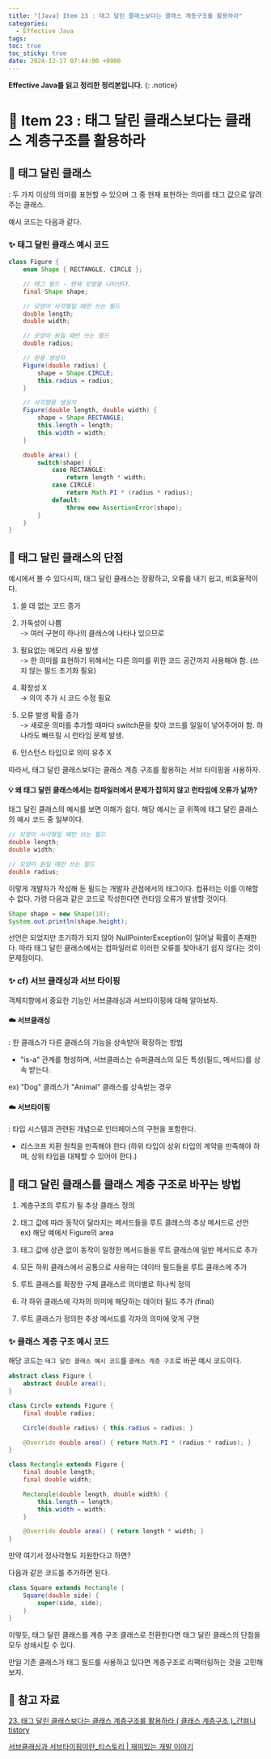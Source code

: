 ```yaml
---
title: "[Java] Item 23 : 태그 달린 클래스보다는 클래스 계층구조를 활용하라"
categories:
  - Effective Java
tags:
toc: true
toc_sticky: true
date: 2024-12-17 07:44:00 +0900
---
```


<strong>Effective Java를 읽고 정리한 정리본입니다.</strong>
{: .notice}

# 📌 Item 23 : 태그 달린 클래스보다는 클래스 계층구조를 활용하라

## 🫧 태그 달린 클래스

: 두 가지 이상의 의미를 표현할 수 있으며 그 중 현재 표현하는 의미를 태그 값으로 알려주는 클래스.

예시 코드는 다음과 같다.

### ✨ 태그 달린 클래스 예시 코드

```java
class Figure {
    enum Shape { RECTANGLE, CIRCLE };

    // 태그 필드 - 현재 모양을 나타낸다.
    final Shape shape;

    // 모양이 사각형일 때만 쓰는 필드
    double length;
    double width;

    // 모양이 원일 때만 쓰는 필드
    double radius;

    // 원용 생성자
    Figure(double radius) {
        shape = Shape.CIRCLE;
        this.radius = radius;
    }

    // 사각형용 생성자
    Figure(double length, double width) {
        shape = Shape.RECTANGLE;
        this.length = length;
        this.width = width;
    }

    double area() {
        switch(shape) {
            case RECTANGLE:
                return length * width;
            case CIRCLE:
                return Math.PI * (radius * radius);
            default:
                throw new AssertionError(shape);
        }
    }
}
```

## 🫧 태그 달린 클래스의 단점

예시에서 볼 수 있다시피, 태그 달린 클래스는 장황하고, 오류를 내기 쉽고, 비효율적이다.

1. 쓸 데 없는 코드 증가
2. 가독성이 나쁨
<br />-> 여러 구현이 하나의 클래스에 나타나 있으므로

3. 필요없는 메모리 사용 발생
<br />-> 한 의미를 표현하기 위해서는 다른 의미를 위한 코드 공간까지 사용해야 함. (쓰지 않는 필드 초기화 필요)

4. 확장성 X
<br />-> 의미 추가 시 코드 수정 필요

5. 오류 발생 확률 증가
<br />-> 새로운 의미를 추가할 때마다 switch문을 찾아 코드를 일일이 넣어주어야 함. 하나라도 빠뜨릴 시 런타임 문제 발생.

6. 인스턴스 타입으로 의미 유추 X

따라서, 태그 달린 클래스보다는 클래스 계층 구조를 활용하는 서브 타이핑을 사용하자.

#### 💡 왜 태그 달린 클래스에서는 컴파일러에서 문제가 잡히지 않고 런타임에 오류가 날까?

태그 달린 클래스의 예시를 보면 이해가 쉽다. 해당 예시는 글 위쪽에 태그 달린 클래스의 예시 코드 중 일부이다.

```java
// 모양이 사각형일 때만 쓰는 필드
double length;
double width;

// 모양이 원일 때만 쓰는 필드
double radius;
```

이렇게 개발자가 작성해 둔 필드는 개발자 관점에서의 태그이다. 컴퓨터는 이를 이해할 수 없다. 가령 다음과 같은 코드로 작성한다면 런타임 오류가 발생할 것이다.

```java
Shape shape = new Shape(10);
System.out.println(shape.height);
```

선언은 되었지만 초기하가 되지 않아 NullPointerException이 일어날 확률이 존재한다. 따라 태그 달린 클래스에서는 컴파일러로 이러한 오류를 찾아내기 쉽지 않다는 것이 문제점이다.

### ✨ cf) 서브 클래싱과 서브 타이핑

객체지향에서 중요한 기능인 서브클래싱과 서브타이핑에 대해 알아보자.

#### ☁️ 서브클래싱

: 한 클래스가 다른 클래스의 기능을 상속받아 확장하는 방법

- "is-a" 관계를 형성하며, 서브클래스는 슈퍼클래스의 모든 특성(필드, 메서드)를 상속 받는다.

ex) "Dog" 클래스가 "Animal" 클래스를 상속받는 경우

#### ☁️ 서브타이핑

: 타입 시스템과 관련된 개념으로 인터페이스의 구현을 포함한다.

- 리스코프 치환 원칙을 만족해야 한다 (하위 타입이 상위 타입의 계약을 만족해야 하며, 상위 타입을 대체할 수 있어야 한다.)

## 🫧 태그 달린 클래스를 클래스 계층 구조로 바꾸는 방법

1. 계층구조의 루트가 될 추상 클래스 정의
2. 태그 값에 따라 동작이 달라지는 메서드들을 루트 클래스의 추상 메서드로 선언
<br />ex) 해당 예에서 Figure의 area

3. 태그 값에 상관 없이 동작이 일정한 메서드들을 루트 클래스에 일반 메서드로 추가
4. 모든 하위 클래스에서 공통으로 사용하는 데이터 필드들을 루트 클래스에 추가
5. 루트 클래스를 확장한 구체 클래스르 의미별로 하나씩 정의
6. 각 하위 클래스에 각자의 의미에 해당하는 데이터 필드 추가 (final)
7. 루트 클래스가 정의한 추상 메서드를 각자의 의미에 맞게 구현

### ✨ 클래스 계층 구조 예시 코드

해당 코드는 `태그 달린 클래스 예시 코드`를 `클래스 계층 구조`로 바꾼 예시 코드이다.

```java
abstract class Figure {
    abstract double area();
}

class Circle extends Figure {
    final double radius;

    Circle(double radius) { this.radius = radius; }

    @Override double area() { return Math.PI * (radius * radius); }
}

class Rectangle extends Figure {
    final double length;
    final double width;

    Rectangle(double length, double width) {
        this.length = length;
        this.width = width;
    }

    @Override double area() { return length * width; }
}
```

만약 여기서 정사각형도 지원한다고 하면?

다음과 같은 코드를 추가하면 된다.

```java
class Square extends Rectangle {
    Square(double side) {
        super(side, side);
    }
}
```

이렇듯, 태그 달린 클래스를 계층 구조 클래스로 전환한다면 태그 달린 클래스의 단점을 모두 상쇄시킬 수 있다.

만일 기존 클래스가 태그 필드를 사용하고 있다면 계층구조로 리팩터링하는 것을 고민해보자.


## 🫧 참고 자료
[23. 태그 달린 클래스보다는 클래스 계층구조를 활용하라 ( 클래스 계층구조 )_간펴니 tistory](https://kimfk567.tistory.com/160)

[서브클래싱과 서브타이핑이란_티스토리 | 재미있는 개발 이야기](https://happydhkim.tistory.com/entry/%EC%84%9C%EB%B8%8C%ED%81%B4%EB%9E%98%EC%8B%B1Subclassing%EA%B3%BC-%EC%84%9C%EB%B8%8C%ED%83%80%EC%9D%B4%ED%95%91Subtyping%EC%9D%B4%EB%9E%80)
